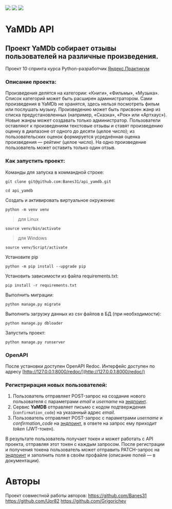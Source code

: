 ![](https://img.shields.io/badge/Python-3.7.9-green) 
![](https://img.shields.io/badge/Django-2.2.16-green)
![](https://img.shields.io/badge/DjangoRestFramework-3.12.4-green)

# YaMDb API
## Проект YaMDb собирает отзывы пользователей на различные произведения.
Проект 10 спринта курса Python-разработчик [Яндекс.Практикум](https://practicum.yandex.ru/)

### Описание проекта:
Произведения делятся на категории: «Книги», «Фильмы», «Музыка». Список категорий может быть расширен администратором.
Сами произведения в YaMDb не хранятся, здесь нельзя посмотреть фильм или послушать музыку.
Произведению может быть присвоен жанр из списка предустановленных (например, «Сказка», «Рок» или «Артхаус»). Новые жанры может создавать только администратор.
Пользователи оставляют к произведениям текстовые отзывы и ставят произведению оценку в диапазоне от одного до десяти (целое число); из пользовательских оценок формируется усреднённая оценка произведения — рейтинг (целое число). На одно произведение пользователь может оставить только один отзыв.

### Как запустить проект:

Команды для запуска в коммандной строке:

```
git clone git@github.com:Banes31/api_yamdb.git
```

```
cd api_yamdb
```

Cоздать и активировать виртуальное окружение:

```
python -m venv venv
```

> для Linux
```
source venv/bin/activate
```

> для Windows
```
source venv/Script/activate
```

Установите pip

```
python -m pip install --upgrade pip
```

Установить зависимости из файла requirements.txt:

```
pip install -r requirements.txt
```

Выполнить миграции:

```
python manage.py migrate
```
Выполнить загрузку данных из csv файлов в БД (при необходимости):

```
python manage.py dbloader
```

Запустить проект:

```
python manage.py runserver
```

### OpenAPI

После установки доступен OpenAPI Redoc. Интерфейс доступен по адресу [http://127.0.0.1:8000/redoc/](http://127.0.0.1:8000/redoc/)

### Регистрирация новых пользователей:
1. Пользователь отправляет POST-запрос на создание нового пользователя с параметрами *email* и *username* на [эндпоинт](http://127.0.0.1:8000/api/v1/auth/signup).
2. Сервис **YaMDB** отправляет письмо с кодом подтверждения (```confirmation_code```) на указанный адрес *email*.
3. Пользователь отправляет POST-запрос с параметрами *username* и *confirmation_code* на [эндпоинт](http://127.0.0.1:8000/api/v1/auth/token/), в ответе на запрос ему приходит *token* (JWT-токен).

В результате пользователь получает токен и может работать с API проекта, отправляя этот токен с каждым запросом.
После регистрации и получения токена пользователь может отправить PATCH-запрос на [эндпоинт](http://127.0.0.1:8000/api/v1/users/me/) и заполнить поля в своём профайле (описание полей — в документации).

# Авторы
Проект совместной работы авторов:
https://github.com/Banes31
https://github.com/Upr82
https://github.com/Grigorichev
